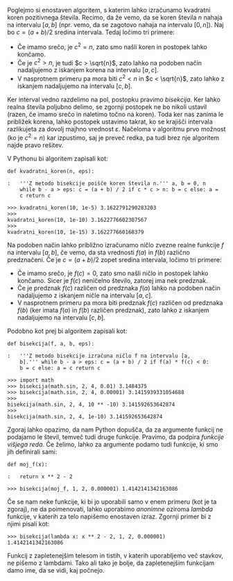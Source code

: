 Poglejmo si enostaven algoritem, s katerim lahko izračunamo kvadratni koren pozitivnega števila. Recimo, da že vemo, da se koren števila $n$ nahaja na intervalu $[a, b]$ (npr. vemo, da se zagotovo nahaja na intervalu $[0, n]$). Naj bo $c = (a + b) / 2$ sredina intervala. Tedaj ločimo tri primere:

- Če imamo srečo, je $c^2 = n$, zato smo našli koren in postopek lahko končamo.
- Če je $c^2 > n$, je tudi $c > \sqrt{n}$, zato lahko na podoben način nadaljujemo z iskanjem korena na intervalu $[a, c]$.
- V nasprotnem primeru pa mora biti $c^2 < n$ in $c < \sqrt{n}$, zato lahko z iskanjem nadaljujemo na intervalu $[c, b]$.

Ker interval vedno razdelimo na pol, postopku pravimo _bisekcija_. Ker lahko realna števila poljubno delimo, se zgornji postopek ne bo nikoli ustavil (razen, če imamo srečo in naletimo točno na koren). Toda ker nas zanima le približek korena, lahko postopek ustavimo takrat, ko se krajišči intervala razlikujeta za dovolj majhno vrednost $\varepsilon$. Načeloma v algoritmu prvo možnost (ko je $c^2 = n$) kar izpustimo, saj je preveč redka, pa tudi brez nje algoritem najde pravo rešitev.

V Pythonu bi algoritem zapisali kot:

```
def kvadratni_koren(n, eps):

:   '''Z metodo bisekcije poišče koren števila n.''' a, b = 0, n
    while b - a > eps: c = (a + b) / 2 if c * c > n: b = c else: a =
    c return c
```

```
>>> kvadratni_koren(10, 1e-5) 3.1622791290283203
>>>
kvadratni_koren(10, 1e-10) 3.1622776602307567
>>>
kvadratni_koren(10, 1e-15) 3.162277660168379
```

Na podoben način lahko približno izračunamo ničlo zvezne realne funkcije $f$ na intervalu $[a, b]$, če vemo, da sta vrednosti $f(a)$ in $f(b)$ različno predznačeni. Če je $c = (a + b) / 2$ zopet sredina intervala, ločimo tri primere:

- Če imamo srečo, je $f(c) = 0$, zato smo našli ničlo in postopek lahko končamo. Sicer je $f(c)$ neničelno število, zatorej ima nek predznak.
- Če je predznak $f(c)$ različen od predznaka $f(a)$ lahko na podoben način nadaljujemo z iskanjem ničle na intervalu $[a, c]$.
- V nasprotnem primeru pa mora biti predznak $f(c)$ različen od predznaka $f(b)$ (ker imata $f(a)$ in $f(b)$ različen predznak), zato lahko z iskanjem nadaljujemo na intervalu $[c, b]$.

Podobno kot prej bi algoritem zapisali kot:

```
def bisekcija(f, a, b, eps):

:   '''Z metodo bisekcije izračuna ničlo f na intervalu [a,
    b].''' while b - a > eps: c = (a + b) / 2 if f(a) * f(c) < 0:
    b = c else: a = c return c
```

```
>>> import math
>>> bisekcija(math.sin, 2, 4, 0.01) 3.1484375
>>> bisekcija(math.sin, 2, 4, 0.00001) 3.1415939331054688
>>>
bisekcija(math.sin, 2, 4, 10 ** -10) 3.141592653642874
>>>
bisekcija(math.sin, 2, 4, 1e-10) 3.141592653642874
```

Zgoraj lahko opazimo, da nam Python dopušča, da za argumente funkcij ne podajamo le števil, temveč tudi druge funkcije. Pravimo, da podpira _funkcije višjega reda_. Če želimo, lahko za argumente podamo tudi funkcije, ki smo jih definirali sami:

```
def moj_f(x):

:   return x ** 2 - 2
```

```
>>> bisekcija(moj_f, 1, 2, 0.000001) 1.4142141342163086
```

Če se nam neke funkcije, ki bi jo uporabili samo v enem primeru (kot je ta zgoraj), ne da poimenovati, lahko uporabimo _anonimne_ oziroma _lambda_ funkcije, v katerih za telo napišemo enostaven izraz. Zgornji primer bi z njimi pisali kot:

```
>>> bisekcija(lambda x: x ** 2 - 2, 1, 2, 0.000001)
1.4142141342163086
```

Funkcij z zapletenejšim telesom in tistih, v katerih uporabljemo več stavkov, ne pišemo z lambdami. Tako ali tako je bolje, da zapletenejšim funkcijam damo ime, da se vidi, kaj počnejo.

